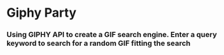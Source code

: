 # Giphy Party

### Using GIPHY API to create a GIF search engine. Enter a query keyword to search for a random GIF fitting the search
